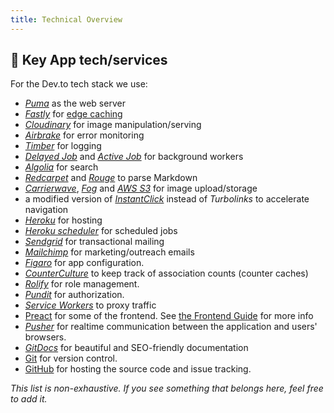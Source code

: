 ```yaml
---
title: Technical Overview
---
```


## 🔑 Key App tech/services

For the Dev.to tech stack we use:
- [_Puma_](https://github.com/puma/puma) as the web server
- [_Fastly_](https://www.fastly.com/) for [edge caching](https://dev.to/ben/making-devto-insanely-fast) 
- [_Cloudinary_](https://cloudinary.com/) for image manipulation/serving
- [_Airbrake_](https://airbrake.io/) for error monitoring
- [_Timber_](https://timber.io/) for logging
- [_Delayed Job_](https://github.com/collectiveidea/delayed_job) and [_Active Job_](https://guides.rubyonrails.org/active_job_basics.html) for background workers
- [_Algolia_](https://www.algolia.com/) for search
- [_Redcarpet_](https://github.com/vmg/redcarpet) and [_Rouge_](https://github.com/jneen/rouge) to parse Markdown
- [_Carrierwave_](https://github.com/carrierwaveuploader/carrierwave), [_Fog_](https://github.com/fog/fog-aws) and [_AWS S3_](https://aws.amazon.com/s3/) for image upload/storage
- a modified version of [_InstantClick_](http://instantclick.io/) instead of _Turbolinks_ to accelerate navigation
- [_Heroku_](https://www.heroku.com) for hosting
- [_Heroku scheduler_](https://devcenter.heroku.com/articles/scheduler) for scheduled jobs
- [_Sendgrid_](https://sendgrid.com/) for transactional mailing
- [_Mailchimp_](https://mailchimp.com/) for marketing/outreach emails
- [_Figaro_](https://github.com/laserlemon/figaro) for app configuration.
- [_CounterCulture_](https://github.com/magnusvk/counter_culture) to keep track of association counts (counter caches)
- [_Rolify_](https://github.com/RolifyCommunity/rolify) for role management.
- [_Pundit_](https://github.com/varvet/pundit) for authorization.
- [_Service Workers_](https://developer.mozilla.org/en-US/docs/Web/API/Service_Worker_API/Using_Service_Workers) to proxy traffic
- [Preact](https://preactjs.com/) for some of the frontend. See [the Frontend Guide](/frontend) for more info
- [_Pusher_](https://pusher.com) for realtime communication between the application and users' browsers.
- [_GitDocs_](https://gitdocs.netlify.com) for beautiful and SEO-friendly documentation
- [Git](https://git-scm.com/) for version control.
- [GitHub](https://github.com/) for hosting the source code and issue tracking.

_This list is non-exhaustive. If you see something that belongs here, feel free to add it._
